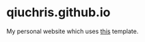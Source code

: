 # qiuchris.github.io
My personal website which uses [this](https://github.com/timothygebhard/minimal-academic-website) template.
